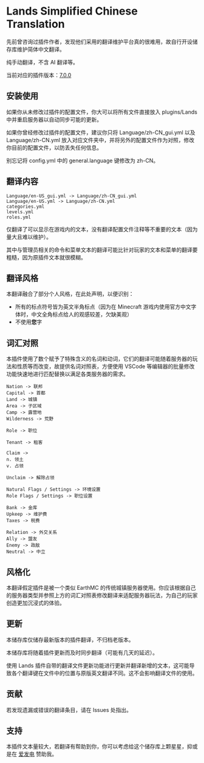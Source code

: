 # Lands Simplified Chinese Translation

先前曾咨询过插件作者，发现他们采用的翻译维护平台真的很难用，故自行开设储存库维护简体中文翻译。

纯手动翻译，不含 AI 翻译等。

当前对应的插件版本：[7.0.0](https://www.spigotmc.org/resources/lands-%E2%AD%95-land-claim-plugin-%E2%9C%85-grief-prevention-protection-gui-management-nations-wars-1-20-support.53313/updates)

## 安装使用

如果你从未修改过插件的配置文件，你大可以将所有文件直接放入 plugins/Lands 中并重启服务器以自动同步可能的更新。

如果你曾经修改过插件的配置文件，建议你只将 Language/zh-CN_gui.yml 以及 Language/zh-CN.yml 放入对应文件夹中，并将另外的配置文件作为对照，修改你目前的配置文件，以防丢失任何信息。

别忘记将 config.yml 中的 general.language 键修改为 zh-CN。

## 翻译内容

```
Language/en-US_gui.yml -> Language/zh-CN_gui.yml
Language/en-US.yml -> Language/zh-CN.yml
categories.yml
levels.yml
roles.yml
```

仅翻译了可以显示在游戏内的文本，没有翻译配置文件注释等不重要的文本（因为量大且难以维护）。

其中与管理员相关的命令和菜单文本的翻译可能比针对玩家的文本和菜单的翻译要粗糙，因为原插件文本就很模糊。

## 翻译风格

本翻译融合了部分个人风格，在此处声明，以便识别：

- 所有的标点符号皆为英文半角标点（因为在 Minecraft 游戏内使用官方中文字体时，中文全角标点给人的观感较差，欠缺美观）
- 不使用**您**字

## 词汇对照

本插件使用了数个赋予了特殊含义的名词和动词，它们的翻译可能随着服务器的玩法和性质等而改变，故提供名词对照表，方便使用 VSCode 等编辑器的批量修改功能快速地进行匹配替换以满足各类服务器的需求。

```
Nation -> 联邦
Capital -> 首都
Land -> 城镇
Area -> 子区域
Camp -> 露营地
Wilderness -> 荒野

Role -> 职位

Tenant -> 租客

Claim -> 
n. 领土
v. 占领

Unclaim -> 解除占领

Natural Flags / Settings -> 环境设置
Role Flags / Settings -> 职位设置

Bank -> 金库
Upkeep -> 维护费
Taxes -> 税费

Relation -> 外交关系
Ally -> 盟友
Enemy -> 政敌
Neutral -> 中立
```

## 风格化

本翻译假定插件是被一个类似 EarthMC 的传统城镇服务器使用。你应该根据自己的服务器类型并参照上方的词汇对照表修改翻译来适配服务器玩法，为自己的玩家创造更加沉浸式的体验。

## 更新

本储存库仅储存最新版本的插件翻译，不归档老版本。

本储存库将随着插件更新而及时同步翻译（可能有几天的延迟）。

使用 Lands 插件自带的翻译文件更新功能进行更新并翻译新增的文本，这可能导致各个翻译键在文件中的位置与原版英文翻译不同。这不会影响翻译文件的使用。

## 贡献

若发现遗漏或错误的翻译条目，请在 Issues 处指出。

## 支持

本插件文本量较大，若翻译有帮助到你，你可以考虑给这个储存库上颗星星，抑或是在 [爱发电](https://afdian.net/a/ForestRealm) 赞助我。